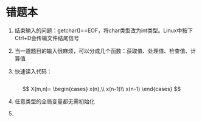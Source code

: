 # 错题本

1. 结束输入的问题：getchar()==EOF，将char类型改为int类型。Linux中按下Ctrl+D会传输文件结尾信号

2. 当一道题目的输入很麻烦，可以分成几个函数：获取值、处理值、检查值、计算值

3. 快速读入代码：

```C


```

$$
X(m,n)=
\begin{cases}
x(n),\\
x(n-1)\\
x(n-1)
\end{cases}
$$

4. 任意类型的全局变量都无需初始化

5. 